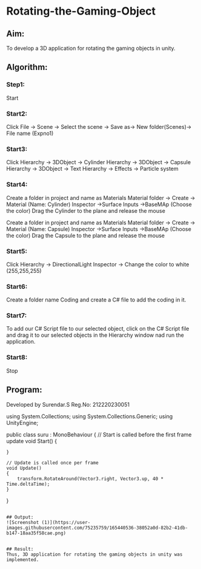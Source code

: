 # Rotating-the-Gaming-Object

## Aim:
To develop a 3D application for rotating the gaming objects in unity.
## Algorithm:
### Step1:
Start
### Start2:
Click File -> Scene -> Select the scene -> Save as-> New folder(Scenes)-> File name (Expno1)
### Start3:
Click Hierarchy -> 3DObject -> Cylinder
Hierarchy -> 3DObject -> Capsule
Hierarchy -> 3DObject -> Text
Hierarchy -> Effects -> Particle system
### Start4:
Create a folder in project and name as Materials
Material folder -> Create -> Material (Name: Cylinder)
Inspector ->Surface Inputs ->BaseMAp (Choose the color)
Drag the Cylinder to the plane and release the mouse

Create a folder in project and name as Materials
Material folder -> Create -> Material (Name: Capsule)
Inspector ->Surface Inputs ->BaseMAp (Choose the color)
Drag the Capsule to the plane and release the mouse

### Start5:
Click Hierarchy -> DirectionalLight
Inspector -> Change the color to white (255,255,255)

### Start6:
Create a folder name Coding and create a C# file to add the coding in it.

### Start7:
To add our C# Script file to our selected object, click on the C# Script file and drag it to our selected objects in the Hierarchy window nad run the application.

### Start8:
Stop

## Program:
Developed by Surendar.S
Reg.No: 212220230051

using System.Collections;
using System.Collections.Generic;
using UnityEngine;

public class suru : MonoBehaviour
{
    // Start is called before the first frame update
    void Start()
    {

    }

    // Update is called once per frame
    void Update()
    {
        transform.RotateAround(Vector3.right, Vector3.up, 40 * Time.deltaTime);
    }
}
~~~~~~~~~~

## Output:
![Screenshot (1)](https://user-images.githubusercontent.com/75235759/165440536-38052a0d-82b2-41db-b147-18aa35f58cae.png)


## Result:
Thus, 3D application for rotating the gaming objects in unity was implemented.
